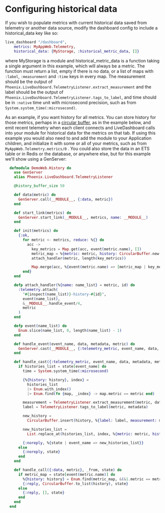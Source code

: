 # Configuring historical data

If you wish to populate metrics with current historical data saved from telemetry or another data source,
modify the dashboard config to include a historical_data key like so:

```elixir
live_dashboard "/dashboard",
    metrics: MyAppWeb.Telemetry,
    historical_data: {MyStorage, :historical_metric_data, []}
```

where MyStorage is a module and historical_metric_data is a function taking a single argument in this example, which will always be a metric.  The function must return a list, empty if there is no data, or a list of maps with `:label`, `:measurement` and `:time` keys in every map.  The measurement should be the output of `Phoenix.LiveDashboard.TelemetryListener.extract_measurement`
and the label should be the output of `Phoenix.LiveDashboard.TelemetryListener.tags_to_label`, and time should be in `:native` time unit with microsecond precision, such as from `System.system_time(:microsecond)`.

As an example, if you want history for all metrics. You can store history for those metrics, perhaps in a [circular buffer](https://en.wikipedia.org/wiki/Circular_buffer), as in the example below, and emit recent telemetry when each client connects and LiveDashboard calls into your module for historical data for the metrics on that tab.  If using this example you would also need to and add the module to your Application children, and initialize it with some or all of your metrics, such as from `MyAppWeb.Telemetry.metrics/0` . You could also store the data in an ETS table or in Redis or the database, or anywhere else, but for this example we'll show using a GenServer:

```elixir
  defmodule DemoWeb.History do
    use GenServer
    alias Phoenix.LiveDashboard.TelemetryListener

    @history_buffer_size 50

    def data(metric) do
      GenServer.call(__MODULE__, {:data, metric})
    end

    def start_link(metrics) do
      GenServer.start_link(__MODULE__, metrics, name: __MODULE__)
    end

    def init(metrics) do
      {:ok,
        for metric <- metrics, reduce: %{} do
          acc ->
            key_metrics = Map.get(acc, event(metric.name), [])
            metric_map = %{metric: metric, history: CircularBuffer.new(@history_buffer_size)}
            attach_handler(metric, length(key_metrics))

            Map.merge(acc, %{event(metric.name) => [metric_map | key_metrics]})
        end}
    end

    defp attach_handler(%{name: name_list} = metric, id) do
      :telemetry.attach(
        "#{inspect(name_list)}-history-#{id}",
        event(name_list),
        &__MODULE__.handle_event/4,
        metric
      )
    end

    defp event(name_list) do
      Enum.slice(name_list, 0, length(name_list) - 1)
    end

    def handle_event(event_name, data, metadata, metric) do
      GenServer.cast(__MODULE__, {:telemetry_metric, event_name, data, metadata, metric})
    end

    def handle_cast({:telemetry_metric, event_name, data, metadata, metric}, state) do
      if histories_list = state[event_name] do
        time = System.system_time(:microsecond)

        {%{history: history}, index} =
          histories_list
          |> Enum.with_index()
          |> Enum.find(fn {map, _index} -> map.metric == metric end)

        measurement = TelemetryListener.extract_measurement(metric, data)
        label = TelemetryListener.tags_to_label(metric, metadata)

        new_history =
          CircularBuffer.insert(history, %{label: label, measurement: measurement, time: time})

        new_histories_list =
          List.replace_at(histories_list, index, %{metric: metric, history: new_history})

        {:noreply, %{state | event_name => new_histories_list}}
      else
        {:noreply, state}
      end
    end

    def handle_call({:data, metric}, _from, state) do
      if metric_map = state[event(metric.name)] do
        %{history: history} = Enum.find(metric_map, &(&1.metric == metric))
        {:reply, CircularBuffer.to_list(history), state}
      else
        {:reply, [], state}
      end
    end
  end
```